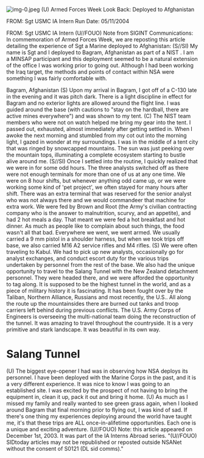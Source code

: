 ![img-0.jpeg](img-0.jpeg)
(U) Armed Forces Week Look Back: Deployed to Afghanistan

FROM: Sgt USMC
IA Intern
Run Date: $05 / 11 / 2004$

FROM: Sgt USMC
IA Intern
(U//FOUO) Note from SIGINT Communications: In commemoration of Armed Forces Week, we are reposting this article detailing the experience of Sgt a Marine deployed to Afghanistan:
(S//SI) My name is Sgt and I deployed to Bagram, Afghanistan as part of a NIST . I am a MINSAP participant and this deployment seemed to be a natural extension of the office I was working prior to going out. Although I had been working the Iraq target, the methods and points of contact within NSA were something I was fairly comfortable with.

Bagram, Afghanistan
(S) Upon my arrival in Bagram, I got off of a C-130 late in the evening and it was pitch dark. There is a light discipline in effect for Bagram and no exterior lights are allowed around the flight line. I was guided around the base (with cautions to "stay on the hardball, there are active mines everywhere") and was shown to my tent.
(C) The NIST team members who were not on watch helped me bring my gear into the tent. I passed out, exhausted, almost immediately after getting settled in. When I awoke the next morning and stumbled from my cot out into the morning light, I gazed in wonder at my surroundings. I was in the middle of a tent city that was ringed by snowcapped mountains. The sun was just peeking over the mountain tops, illuminating a complete ecosystem starting to bustle alive around me.
(S//SI) Once I settled into the routine, I quickly realized that we were in for some odd hours. The three analysts switched off as there were not enough terminals for more than one of us at any one time. We were on 8 hour shifts, but whenever anything odd came up, or we were working some kind of 'pet project', we often stayed for many hours after shift. There was an extra terminal that was reserved for the senior analyst who was not always there and we would commandeer that machine for extra work. We were fed by Brown and Root (the Army's civilian contracting company who is the answer to malnutrition, scurvy, and an appetite), and had 2 hot meals a day. That meant we were fed a hot breakfast and hot dinner. As much as people like to complain about such things, the food wasn't all that bad. Everywhere we went, we went armed. We usually carried a 9 mm pistol in a shoulder harness, but when we took trips off base, we also carried M16 A2 service rifles and M4 rifles.
(S) We were often traveling to Kabul. We had to pick up new analysts, occasionally go for analyst exchanges, and conduct escort duty for the various trips undertaken by personnel from the rest of the base. We also had the unique opportunity to travel to the Salang Tunnel with the New Zealand detachment personnel. They were headed there, and we were afforded the opportunity to tag along. It is supposed to be the highest tunnel in the world, and as a piece of military history it is fascinating. It has been fought over by the Taliban, Northern Alliance, Russians and most recently, the U.S.. All along the route up the mountainsides there are burned out tanks and troop carriers left behind during previous conflicts. The U.S. Army Corps of
Engineers is overseeing the multi-national team doing the reconstruction of the tunnel. It was amazing to travel throughout the countryside. It is a very primitive and stark landscape. It was beautiful in its own way.

# Salang Tunnel 

(U) The biggest eye-opener I had was in observing how NSA deploys its personnel. I have been deployed with the Marine Corps in the past, and it is a very different experience. It was nice to know I was going to an established site. I was excited by the prospect of not having to bring the equipment in, clean it up, pack it out and bring it home.
(U) As much as I missed my family and really wanted to see green grass again, when I looked around Bagram that final morning prior to flying out, I was kind of sad. If there's one thing my experiences deploying around the world have taught me, it's that these trips are ALL once-in-alifetime opportunities. Each one is a unique and exciting adventure.
(U//FOUO) Note: this article appeared on December 1st, 2003. It was part of the IA Interns Abroad series.
"(U//FOUO) SIDtoday articles may not be republished or reposted outside NSANet without the consent of S0121 (DL sid comms)."

